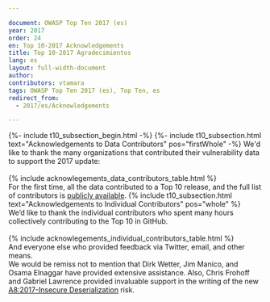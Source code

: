 ```yaml
---

document: OWASP Top Ten 2017 (es)
year: 2017
order: 24
en: Top 10-2017 Acknowledgements
title: Top 10-2017 Agradecimientos
lang: es
layout: full-width-document
author:
contributors: vtamara
tags: OWASP Top Ten 2017 (es), Top Ten, es
redirect_from:
  - 2017/es/Acknowledgements

---
```


{%- include t10_subsection_begin.html -%}
{%- include t10_subsection.html text="Acknowledgements to Data Contributors" pos="firstWhole" -%}
We'd like to thank the many organizations that contributed their vulnerability data to support the 2017 update:<br>
<br>
{% include acknowlegements_data_contributors_table.html %}
<br>
For the first time, all the data contributed to a Top 10 release, and the full list of contributors is [publicly available](https://github.com/OWASP/Top10/tree/master/2017/datacall/submissions).
{% include t10_subsection.html text="Acknowledgements to Individual Contributors" pos="whole" %}
<br>
We’d like to thank the individual contributors who spent many hours collectively contributing to the Top 10 in GitHub.<br>
<br>
{% include acknowlegements_individual_contributors_table.html %}
<br>
And everyone else who provided feedback via Twitter, email, and other means.
<br>
We would be remiss not to mention that Dirk Wetter, Jim Manico, and Osama Elnaggar have provided extensive assistance. Also, Chris Frohoff and Gabriel Lawrence provided invaluable support in the writing of the new [A8:2017-Insecure Deserialization](A8_2017-Insecure_Deserialization) risk.

